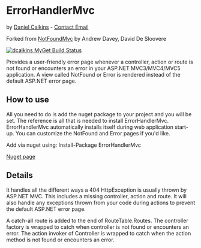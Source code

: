 ErrorHandlerMvc
===
by [Daniel Calkins](http://dcalkins.com) - [Contact Email](mailto:dan@dcalkins.com)

Forked from [NotFoundMvc](https://github.com/andrewdavey/NotFoundMvc) by Andrew Davey, David De Sloovere

[![dcalkins MyGet Build Status](https://www.myget.org/BuildSource/Badge/dcalkins?identifier=017b9443-736d-4f29-b98c-27d23b05df60)](https://www.myget.org/)

Provides a user-friendly error page whenever a controller, action or route is not found or encounters an error in your ASP.NET MVC3/MVC4/MVC5 application.
A view called NotFound or Error is rendered instead of the default ASP.NET error page.

How to use
----------
All you need to do is add the nuget package to your project and you will be set. The reference is all that is needed to install ErrorHandlerMvc. ErrorHandlerMvc automatically installs itself during web application start-up. You can customize the NotFound and Error pages if you'd like.

Add via nuget using:
Install-Package ErrorHandlerMvc

[Nuget page](https://www.nuget.org/packages/ErrorHandlerMvc/)

Details
-------
It handles all the different ways a 404 HttpException is usually thrown by ASP.NET MVC. This includes a missing controller, action and route. 
It will also handle any exceptions thrown from your code during actions to prevent the default ASP.NET error page. 

A catch-all route is added to the end of RouteTable.Routes.
The controller factory is wrapped to catch when controller is not found or encounters an error.
The action invoker of Controller is wrapped to catch when the action method is not found or encounters an error.
